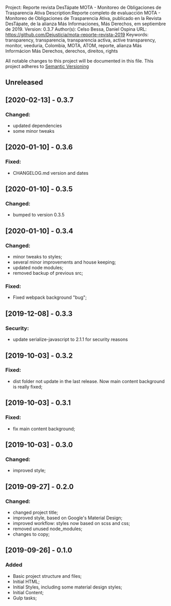 Project: Reporte revista DesTápate MOTA - Monitoreo de Obligaciones de Trasparencia Ativa
Description:Reporte completo de evaluacción MOTA - Monitoreo de Obligaciones de Trasparencia Ativa, publicado en la Revista DesTápate, de la alianza Más
        Informaciones, Más Derechos, em septiembre de 2019.
Version: 0.3.7
Author(s): Celso Bessa, Daniel Ospina
URL: https://github.com/Dejusticia/mota-reporte-revista-2019
Keywords: transparency, transparencia, transparencia activa, active transparency, monitor, veeduria, Colombia, MOTA, ATOM, reporte, alianza Más Informácion Más Derechos, derechos, direitos, rights

All notable changes to this project will be documented in this file.
This project adheres to [Semantic Versioning](http://semver.org/)

## Unreleased

## [2020-02-13] - 0.3.7

### Changed:
- updated dependencies
- some minor tweaks

## [2020-01-10] - 0.3.6

### Fixed:
- CHANGELOG.md version and dates

## [2020-01-10] - 0.3.5

### Changed:
- bumped to version 0.3.5

## [2020-01-10] - 0.3.4

### Changed:
- minor tweaks to styles;
- several minor improvements and house keeping;
- updated node modules;
- removed backup of previous src;

### Fixed:
- Fixed webpack background "bug";

## [2019-12-08] - 0.3.3

### Security:
- update serialize-javascript to 2.1.1 for security reasons

## [2019-10-03] - 0.3.2

### Fixed:
- dist folder not update in the last release. Now main content background is really fixed;

## [2019-10-03] - 0.3.1

### Fixed:
- fix main content background;

## [2019-10-03] - 0.3.0

### Changed:
- improved style;

## [2019-09-27] - 0.2.0

### Changed:
- changed project title;
- improved style, based on Google's Material Design;
- improved workflow: styles now based on scss and css;
- removed unused node_modules;
- changes to copy;

## [2019-09-26] - 0.1.0

### Added
- Basic project structure and files;
- Initial HTML;
- Initial Styles, including some material design styles;
- Initial Content;
- Gulp tasks;
